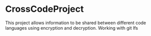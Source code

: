 # CrossCodeProject
This project allows information to be shared between different code languages using encryption and decryption.
Working with git lfs
